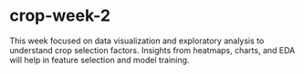 # crop-week-2
   This week focused on data visualization and exploratory analysis to understand crop selection factors. Insights from heatmaps, charts, and EDA will help in feature selection and model training.
